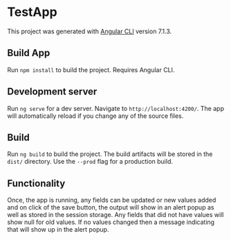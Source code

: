 # TestApp

This project was generated with [Angular CLI](https://github.com/angular/angular-cli) version 7.1.3.

## Build App

Run `npm install` to build the project. Requires Angular CLI.

## Development server

Run `ng serve` for a dev server. Navigate to `http://localhost:4200/`. The app will automatically reload if you change any of the source files.

## Build

Run `ng build` to build the project. The build artifacts will be stored in the `dist/` directory. Use the `--prod` flag for a production build.

## Functionality

Once, the app is running, any fields can be updated or new values added and on click of the save button, the output will show in an alert popup as well as stored in the session storage. Any fields that did not have values will show null for old values. If no values changed then a message indicating that will show up in the alert popup.
